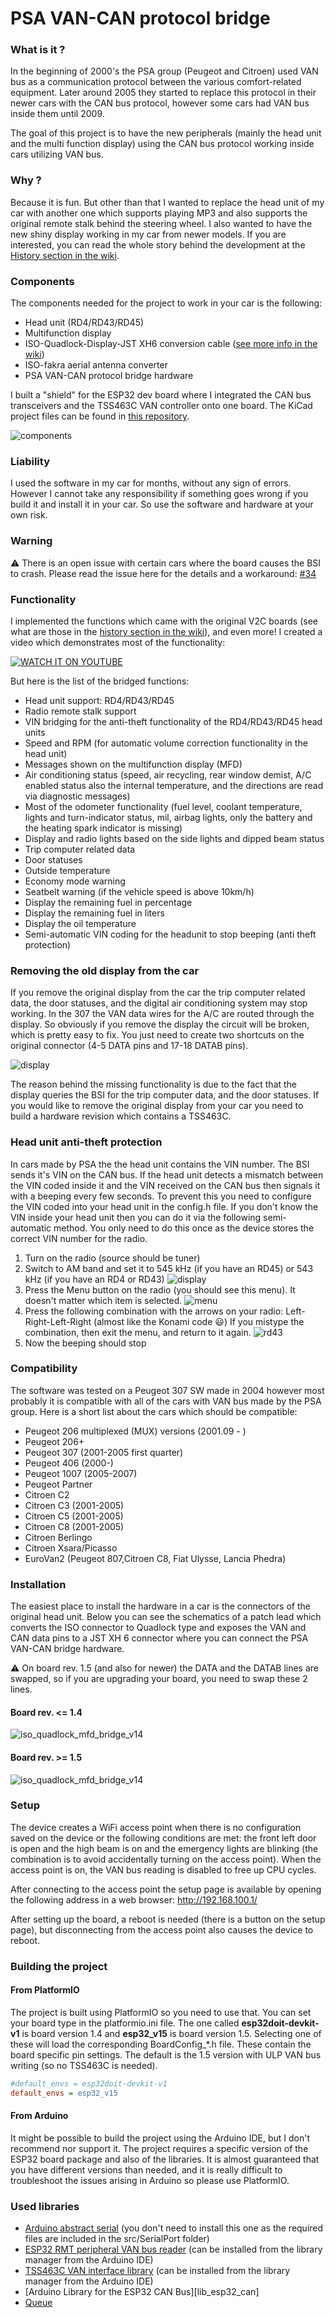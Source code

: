 # PSA VAN-CAN protocol bridge

### What is it ?

In the beginning of 2000's the PSA group (Peugeot and Citroen) used VAN bus as a communication protocol between the various comfort-related equipment. Later around 2005 they started to replace this protocol in their newer cars with the CAN bus protocol, however some cars had VAN bus inside them until 2009.

The goal of this project is to have the new peripherals (mainly the head unit and the multi function display) using the CAN bus protocol working inside cars utilizing VAN bus.

### Why ?

Because it is fun. But other than that I wanted to replace the head unit of my car with another one which supports playing MP3 and also supports the original remote stalk behind the steering wheel. I also wanted to have the new shiny display working in my car from newer models. If you are interested, you can read the whole story behind the development at the [History section in the wiki](wiki/history.md).

### Components

The components needed for the project to work in your car is the following:
- Head unit (RD4/RD43/RD45)
- Multifunction display
- ISO-Quadlock-Display-JST XH6 conversion cable ([see more info in the wiki](wiki/pinouts-and-patch-lead.md))
- ISO-fakra aerial antenna converter
- PSA VAN-CAN protocol bridge hardware

I built a "shield" for the ESP32 dev board where I integrated the CAN bus transceivers and the TSS463C VAN controller onto one board. The KiCad project files can be found in [this repository][psavancanbridgehw].

![components](./images/components.png)

### Liability

I used the software in my car for months, without any sign of errors. However I cannot take any responsibility if something goes wrong if you build it and install it in your car. So use the software and hardware at your own risk.

### Warning

⚠️ There is an open issue with certain cars where the board causes the BSI to crash. Please read the issue here for the details and a workaround: [#34](https://github.com/morcibacsi/PSAVanCanBridge/issues/34)

### Functionality

I implemented the functions which came with the original V2C boards (see what are those in the [history section in the wiki](wiki/history.md)), and even more! I created a video which demonstrates most of the functionality:

[![WATCH IT ON YOUTUBE](https://img.youtube.com/vi/Qk_8EhsqwUA/0.jpg)](https://www.youtube.com/watch?v=Qk_8EhsqwUA "Watch it on YouTube")

But here is the list of the bridged functions:

 - Head unit support: RD4/RD43/RD45
 - Radio remote stalk support
 - VIN bridging for the anti-theft functionality of the RD4/RD43/RD45 head units
 - Speed and RPM (for automatic volume correction functionality in the head unit)
 - Messages shown on the multifunction display (MFD)
 - Air conditioning status (speed, air recycling, rear window demist, A/C enabled status also the internal temperature, and the directions are read via diagnostic messages)
 - Most of the odometer functionality (fuel level, coolant temperature, lights and turn-indicator status, mil, airbag lights, only the battery and the heating spark indicator is missing)
 - Display and radio lights based on the side lights and dipped beam status
 - Trip computer related data
 - Door statuses
 - Outside temperature
 - Economy mode warning
 - Seatbelt warning (if the vehicle speed is above 10km/h)
 - Display the remaining fuel in percentage
 - Display the remaining fuel in liters
 - Display the oil temperature
 - Semi-automatic VIN coding for the headunit to stop beeping (anti theft protection)

### Removing the old display from the car

If you remove the original display from the car the trip computer related data, the door statuses, and the digital air conditioning system may stop working. In the 307 the VAN data wires for the A/C are routed through the display. So obviously if you remove the display the circuit will be broken, which is pretty easy to fix. You just need to create two shortcuts on the original connector (4-5 DATA pins and 17-18 DATAB pins).

![display](./images/mfd_connector_shortcut_photo.jpg)

The reason behind the missing functionality is due to the fact that the display queries the BSI for the trip computer data, and the door statuses. If you would like to remove the original display from your car you need to build a hardware revision which contains a TSS463C.

### Head unit anti-theft protection

In cars made by PSA the the head unit contains the VIN number. The BSI sends it's VIN on the CAN bus. If the head unit detects a mismatch between the VIN coded inside it and the VIN received on the CAN bus then signals it with a beeping every few seconds. To prevent this you need to configure the VIN coded into your head unit in the config.h file. If you don't know the VIN inside your head unit then you can do it via the following semi-automatic method. You only need to do this once as the device stores the correct VIN number for the radio.

1. Turn on the radio (source should be tuner)
2. Switch to AM band and set it to 545 kHz (if you have an RD45) or 543 kHz (if you have an RD4 or RD43)
![display](./images/display.jpg)
3. Press the Menu button on the radio (you should see this menu). It doesn't matter which item is selected.
![menu](./images/menu.jpg)
4. Press the following combination with the arrows on your radio:
Left-Right-Left-Right (almost like the Konami code :smiley:)
If you mistype the combination, then exit the menu, and return to it again.
![rd43](./images/rd43.jpg)
5. Now the beeping should stop

### Compatibility

The software was tested on a Peugeot 307 SW made in 2004 however most probably it is compatible with all of the cars with VAN bus made by the PSA group. Here is a short list about the cars which should be compatible:

- Peugeot 206 multiplexed (MUX) versions (2001.09 - )
- Peugeot 206+
- Peugeot 307 (2001-2005 first quarter)
- Peugeot 406 (2000-)
- Peugeot 1007 (2005-2007)
- Peugeot Partner
- Citroen C2
- Citroen C3 (2001-2005)
- Citroen C5 (2001-2005)
- Citroen C8 (2001-2005)
- Citroen Berlingo
- Citroen Xsara/Picasso
- EuroVan2 (Peugeot 807,Citroen C8, Fiat Ulysse, Lancia Phedra)

### Installation
The easiest place to install the hardware in a car is the connectors of the original head unit. Below you can see the schematics of a patch lead which converts the ISO connector to Quadlock type and exposes the VAN and CAN data pins to a JST XH 6 connector where you can connect the PSA VAN-CAN bridge hardware.

⚠️ On board rev. 1.5 (and also for newer) the DATA and the DATAB lines are swapped, so if you are upgrading your board, you need to swap these 2 lines.

#### Board rev. <= 1.4

![iso_quadlock_mfd_bridge_v14](./images/iso_quadlock_mfd_bridge_v14.png)

#### Board rev. >= 1.5

![iso_quadlock_mfd_bridge_v14](./images/iso_quadlock_mfd_bridge_v15.png)

### Setup

The device creates a WiFi access point when there is no configuration saved on the device or the following conditions are met: the front left door is open and the high beam is on and the emergency lights are blinking (the combination is to avoid accidentally turning on the access point). When the access point is on, the VAN bus reading is disabled to free up CPU cycles.

After connecting to the access point the setup page is available by opening the following address in a web browser: http://192.168.100.1/

After setting up the board, a reboot is needed (there is a button on the setup page), but disconnecting from the access point also causes the device to reboot.

### Building the project

#### From PlatformIO
The project is built using PlatformIO so you need to use that. You can set your board type in the platformio.ini file. The one called **esp32doit-devkit-v1** is board version 1.4 and **esp32_v15** is board version 1.5. Selecting one of these will load the corresponding BoardConfig_*.h file. These contain the board specific pin settings. The default is the 1.5 version with ULP VAN bus writing (so no TSS463C is needed).

```ini
#default_envs = esp32doit-devkit-v1
default_envs = esp32_v15
```

#### From Arduino
It might be possible to build the project using the Arduino IDE, but I don't recommend nor support it. The project requires a specific version of the ESP32 board package and also of the libraries. It is almost guaranteed that you have different versions than needed, and it is really difficult to troubleshoot the issues arising in Arduino so please use PlatformIO.

### Used libraries

- [Arduino abstract serial][lib_abstract_serial] (you don't need to install this one as the required files are included in the src/SerialPort folder)
- [ESP32 RMT peripheral VAN bus reader][lib_esp32_van_rx] (can be installed from the library manager from the Arduino IDE)
- [TSS463C VAN interface library][lib_tss463c_van] (can be installed from the library manager from the Arduino IDE)
- [Arduino Library for the ESP32 CAN Bus][lib_esp32_can]
- [Queue][lib_queue]


[lib_abstract_serial]: https://github.com/computergeek125/arduino-abstract-serial
[lib_tss463c_van]: https://github.com/morcibacsi/arduino_tss463_van
[lib_esp32_van_rx]: https://github.com/morcibacsi/esp32_rmt_van_rx
[lib_queue]: https://github.com/SMFSW/Queue
[psavancanbridgehw]: https://github.com/morcibacsi/PSAVanCanBridgeHW
[install_esp32]: https://randomnerdtutorials.com/installing-the-esp32-board-in-arduino-ide-windows-instructions
